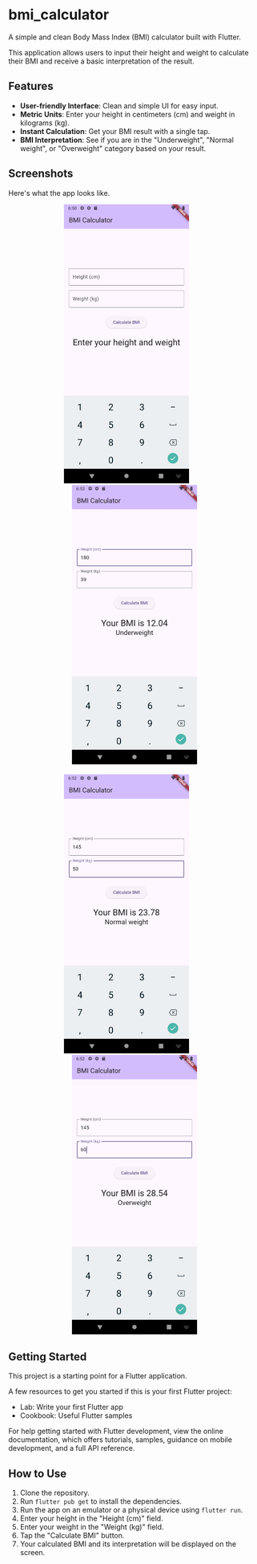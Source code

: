 # bmi_calculator

A simple and clean Body Mass Index (BMI) calculator built with Flutter.

This application allows users to input their height and weight to calculate their BMI and receive a basic interpretation of the result.

## Features

- **User-friendly Interface**: Clean and simple UI for easy input.
- **Metric Units**: Enter your height in centimeters (cm) and weight in kilograms (kg).
- **Instant Calculation**: Get your BMI result with a single tap.
- **BMI Interpretation**: See if you are in the "Underweight", "Normal weight", or "Overweight" category based on your result.

## Screenshots

Here's what the app looks like.

<p align="center">
  <img src="docs/screenshot1.png" width="250" alt="App Input Screen">
  &nbsp; &nbsp; &nbsp; &nbsp;
  <img src="docs/screenshot2.png" width="250" alt="App Result Screen Underweight">
  <br><br>
  <img src="docs/screenshot3.png" width="250" alt="App Result Screen Normalweight">
  &nbsp; &nbsp; &nbsp; &nbsp;
  <img src="docs/screenshot4.png" width="250" alt="App Result Screen Overweight">
</p>

## Getting Started

This project is a starting point for a Flutter application.

A few resources to get you started if this is your first Flutter project:

- Lab: Write your first Flutter app
- Cookbook: Useful Flutter samples

For help getting started with Flutter development, view the
online documentation, which offers tutorials,
samples, guidance on mobile development, and a full API reference.

## How to Use

1.  Clone the repository.
2.  Run `flutter pub get` to install the dependencies.
3.  Run the app on an emulator or a physical device using `flutter run`.
4.  Enter your height in the "Height (cm)" field.
5.  Enter your weight in the "Weight (kg)" field.
6.  Tap the "Calculate BMI" button.
7.  Your calculated BMI and its interpretation will be displayed on the screen.

